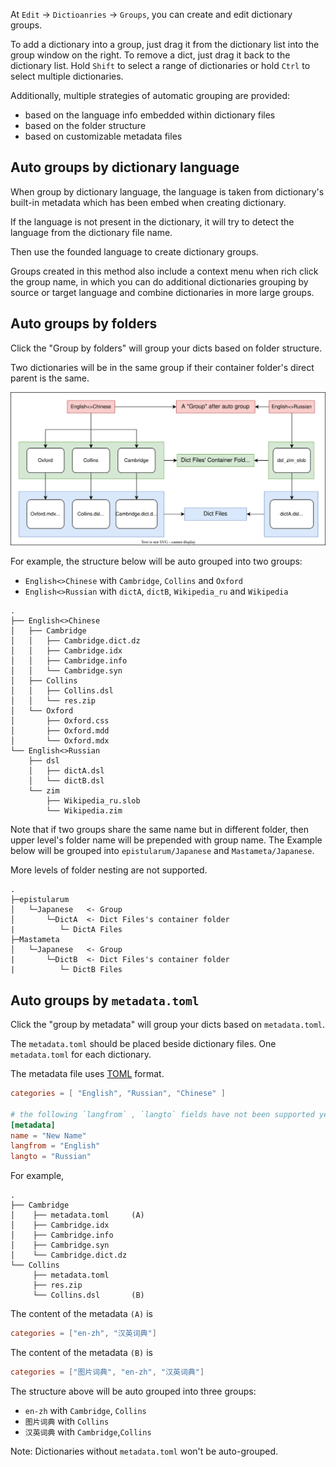 At `Edit` -> `Dictioanries` -> `Groups`, you can create and edit dictionary groups.

To add a dictionary into a group, just drag it from the dictionary list into the group window on the right. To remove a dict, just drag it back to the dictionary list. Hold `Shift` to select a range of dictionaries or hold `Ctrl` to select multiple dictionaries.

Additionally, multiple strategies of automatic grouping are provided:

* based on the language info embedded within dictionary files
* based on the folder structure
* based on customizable metadata files

## Auto groups by dictionary language

When group by dictionary language, the language is taken from dictionary's built-in metadata which has been embed when creating dictionary.

If the language is not present in the dictionary, it will try to detect the language from the dictionary file name.

Then use the founded language to create dictionary groups.

Groups created in this method also include a context menu when rich click the group name, in which you can do additional dictionaries grouping by source or target language and combine dictionaries in more large groups.

## Auto groups by folders

Click the "Group by folders" will group your dicts based on folder structure.

Two dictionaries will be in the same group if their container folder's direct parent is the same.

![Auto Group By Folder](img/autoGroupByFolder.svg)

For example, the structure below will be auto grouped into two groups:

* `English<>Chinese` with `Cambridge`, `Collins` and `Oxford`
* `English<>Russian` with `dictA`, `dictB`, `Wikipedia_ru` and `Wikipedia`

```
.
├── English<>Chinese
│   ├── Cambridge
│   │   ├── Cambridge.dict.dz
│   │   ├── Cambridge.idx
│   │   ├── Cambridge.info
│   │   └── Cambridge.syn
│   ├── Collins
│   │   ├── Collins.dsl
│   │   └── res.zip
│   └── Oxford
│       ├── Oxford.css
│       ├── Oxford.mdd
│       └── Oxford.mdx
└── English<>Russian
    ├── dsl
    │   ├── dictA.dsl
    │   └── dictB.dsl
    └── zim
        ├── Wikipedia_ru.slob
        └── Wikipedia.zim
```

Note that if two groups share the same name but in different folder, then upper level's folder name will be prepended with group name. The Example below will be grouped into `epistularum/Japanese` and `Mastameta/Japanese`.

More levels of folder nesting are not supported.

```
.
├─epistularum
│   └─Japanese   <- Group
│       └─DictA  <- Dict Files's container folder
|          └─ DictA Files
├─Mastameta
│   └─Japanese   <- Group
|       └─DictB  <- Dict Files's container folder
|          └─ DictB Files  
```

## Auto groups by `metadata.toml`

Click the "group by metadata" will group your dicts based on `metadata.toml`.

The `metadata.toml` should be placed beside dictionary files. One `metadata.toml` for each dictionary.

The metadata file uses [TOML](https://toml.io) format.

```toml
categories = [ "English", "Russian", "Chinese" ]

# the following `langfrom` , `langto` fields have not been supported yet.
[metadata]
name = "New Name"
langfrom = "English"
langto = "Russian"
```

For example,

```
.
├── Cambridge
│    ├── metadata.toml     (A)
│    ├── Cambridge.idx
│    ├── Cambridge.info
│    ├── Cambridge.syn
│    └── Cambridge.dict.dz    
└── Collins
     ├── metadata.toml
     ├── res.zip
     └── Collins.dsl       (B)  

```

The content of the metadata `(A)` is
```toml
categories = ["en-zh", "汉英词典"]
```

The content of the metadata `(B)` is
```toml
categories = ["图片词典", "en-zh", "汉英词典"]
```

The structure above will be auto grouped into three groups:

* `en-zh` with `Cambridge`, `Collins`
* `图片词典` with `Collins`
* `汉英词典` with `Cambridge`,`Collins`

Note: Dictionaries without `metadata.toml` won't be auto-grouped.
